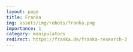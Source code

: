 ```yaml
---
layout: page
title: Franka
img: assets/img/robots/franka.png
importance: 1
category: manipulators
redirect: https://franka.de/franka-research-3
---
```

